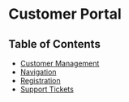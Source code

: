 # Customer Portal

## Table of Contents

* [Customer Management](./customer-management/README.md)  
* [Navigation](./navigation/README.md)  
* [Registration](./registration/README.md)  
* [Support Tickets](./support-tickets/README.md)  

